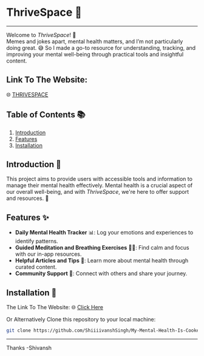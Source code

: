 


# ThriveSpace 🌱
---

Welcome to _ThriveSpace_! 🎉  <br>
Memes and jokes apart, mental health matters, and I’m not particularly doing great. 😅 So I made a go-to resource for understanding, tracking, and improving your mental well-being through practical tools and insightful content.

## **Link To The Website**: 
🌐 [THRIVESPACE](https://bit.ly/3BNKBi1)

## Table of Contents 📚

1. [Introduction](#introduction)
2. [Features](#features)
3. [Installation](#installation)

## Introduction 🧠

This project aims to provide users with accessible tools and information to manage their mental health effectively. Mental health is a crucial aspect of our overall well-being, and with _ThriveSpace_, we're here to offer support and resources. 🤝

## Features ✨

- **Daily Mental Health Tracker** 📊: Log your emotions and experiences to identify patterns.
- **Guided Meditation and Breathing Exercises** 🧘‍♀️: Find calm and focus with our in-app resources.
- **Helpful Articles and Tips** 📝: Learn more about mental health through curated content.
- **Community Support** 👥: Connect with others and share your journey.

## Installation 🔧

The Link To The Website: 🌐 [Click Here](https://bit.ly/3BNKBi1)

Or Alternatively  Clone this repository to your local machine:

```bash
git clone https://github.com/ShiiiivanshSingh/My-Mental-Health-Is-Cooked.git
```

--- 

Thanks -Shivansh
